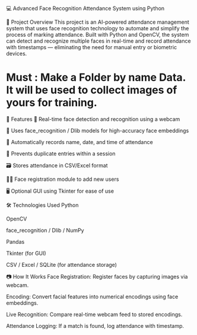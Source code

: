 💻 Advanced Face Recognition Attendance System using Python

📌 Project Overview
This project is an AI-powered attendance management system that uses face recognition technology to automate and simplify the process of marking attendance. Built with Python and OpenCV, the system can detect and recognize multiple faces in real-time and record attendance with timestamps — eliminating the need for manual entry or biometric devices.

# Must : Make a Folder by name Data. It will be used to collect images of yours for training.
🚀 Features
🎯 Real-time face detection and recognition using a webcam

🧠 Uses face_recognition / Dlib models for high-accuracy face embeddings

📅 Automatically records name, date, and time of attendance

🔄 Prevents duplicate entries within a session

🗃️ Stores attendance in CSV/Excel format

🧑‍💻 Face registration module to add new users

🖥️ Optional GUI using Tkinter for ease of use

🛠️ Technologies Used
Python

OpenCV

face_recognition / Dlib / NumPy

Pandas

Tkinter (for GUI)

CSV / Excel / SQLite (for attendance storage)

📷 How It Works
Face Registration: Register faces by capturing images via webcam.

Encoding: Convert facial features into numerical encodings using face embeddings.

Live Recognition: Compare real-time webcam feed to stored encodings.

Attendance Logging: If a match is found, log attendance with timestamp.
